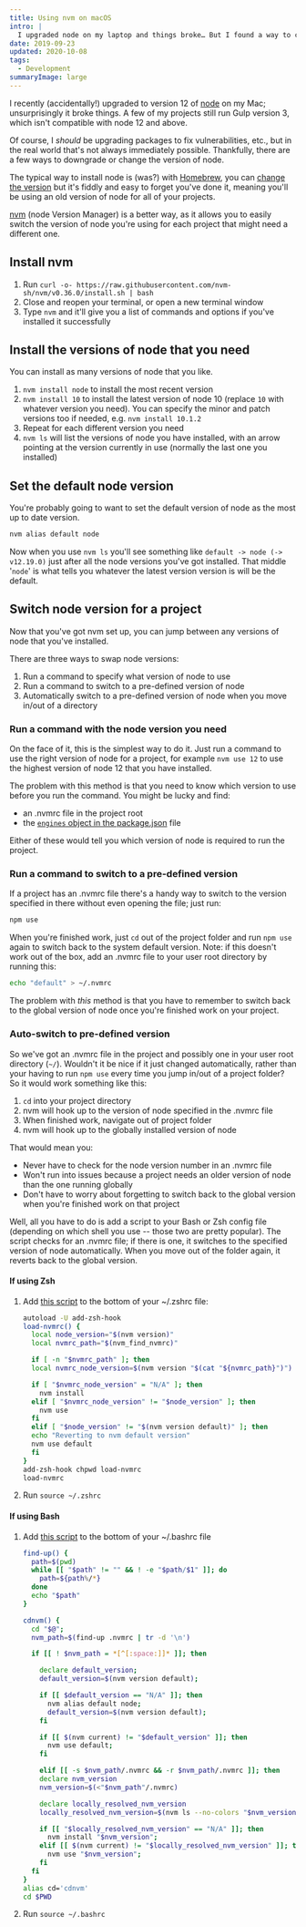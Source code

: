 ```yaml
---
title: Using nvm on macOS
intro: |
  I upgraded node on my laptop and things broke… But I found a way to change the node version, to keep projects alive until there's time to upgrade all those packages and config.
date: 2019-09-23
updated: 2020-10-08
tags:
  - Development
summaryImage: large
---
```


I recently (accidentally!) upgraded to version 12 of [node](https://nodejs.org/en/) on my Mac; unsurprisingly it broke things. A few of my projects still run Gulp version 3, which isn't compatible with node 12 and above.

Of course, I *should* be upgrading packages to fix vulnerabilities, etc., but in the real world that's not always immediately possible. Thankfully, there are a few ways to downgrade or change the version of node.

The typical way to install node is (was?) with [Homebrew](https://brew.sh/), you can [change the version](https://apple.stackexchange.com/questions/171530/how-do-i-downgrade-node-or-install-a-specific-previous-version-using-homebrew#answer-207883) but it's fiddly and easy to forget you've done it, meaning you'll be using an old version of node for all of your projects.

[nvm](https://github.com/nvm-sh/nvm) (node Version Manager) is a better way, as it allows you to easily switch the version of node you're using for each project that might need a different one.


## Install nvm

1. Run `curl -o- https://raw.githubusercontent.com/nvm-sh/nvm/v0.36.0/install.sh | bash`
2. Close and reopen your terminal, or open a new terminal window
3. Type `nvm` and it'll give you a list of commands and options if you've installed it successfully


## Install the versions of node that you need

You can install as many versions of node that you like.

1. `nvm install node` to install the most recent version
2. `nvm install 10` to install the latest version of node 10 (replace `10` with whatever version you need). You can specify the minor and patch versions too if needed, e.g. `nvm install 10.1.2`
3. Repeat for each different version you need
4. `nvm ls` will list the versions of node you have installed, with an arrow pointing at the version currently in use (normally the last one you installed)


## Set the default node version

You're probably going to want to set the default version of node as the most up to date version.

```bash
nvm alias default node
```

Now when you use `nvm ls` you'll see something like `default -> node (-> v12.19.0)` just after all the node versions you've got installed. That middle '`node`' is what tells you whatever the latest version version is will be the default.


## Switch node version for a project

Now that you've got nvm set up, you can jump between any versions of node that you've installed.

There are three ways to swap node versions:

1. Run a command to specify what version of node to use
2. Run a command to switch to a pre-defined version of node
2. Automatically switch to a pre-defined version of node when you move in/out of a directory

### Run a command with the node version you need

On the face of it, this is the simplest way to do it. Just run a command to use the right version of node for a project, for example `nvm use 12` to use the highest version of node 12 that you have installed.

The problem with this method is that you need to know which version to use before you run the command. You might be lucky and find:

- an .nvmrc file in the project root
- the [`engines` object in the package.json](https://docs.npmjs.com/files/package.json#engines) file

Either of these would tell you which version of node is required to run the project.

### Run a command to switch to a pre-defined version

If a project has an .nvmrc file there's a handy way to switch to the version specified in there without even opening the file; just run:

```bash
npm use
```

When you're finished work, just `cd` out of the project folder and run `npm use` again to switch back to the system default version. Note: if this doesn't work out of the box, add an .nvmrc file to your user root directory by running this:

```bash
echo "default" > ~/.nvmrc
```

The problem with *this* method is that you have to remember to switch back to the global version of node once you're finished work on your project.


### Auto-switch to pre-defined version

So we've got an .nvmrc file in the project and possibly one in your user root directory (`~/`). Wouldn't it be nice if it just changed automatically, rather than your having to run `npm use` every time you jump in/out of a project folder? So it would work something like this:

1. `cd` into your project directory
2. nvm will hook up to the version of node specified in the .nvmrc file
3. When finished work, navigate out of project folder
4. nvm will hook up to the globally installed version of node

That would mean you:

- Never have to check for the node version number in an .nvmrc file
- Won't run into issues because a project needs an older version of node than the one running globally
- Don't have to worry about forgetting to switch back to the global version when you're finished work on that project

Well, all you have to do is add a script to your Bash or Zsh config file (depending on which shell you use -- those two are pretty popular). The script checks for an .nvmrc file; if there is one, it switches to the specified version of node automatically. When you move out of the folder again, it reverts back to the global version.

#### If using Zsh
1. Add [this script](https://github.com/nvm-sh/nvm#zsh) to the bottom of your ~/.zshrc file:
    ```bash
    autoload -U add-zsh-hook
    load-nvmrc() {
      local node_version="$(nvm version)"
      local nvmrc_path="$(nvm_find_nvmrc)"

      if [ -n "$nvmrc_path" ]; then
      local nvmrc_node_version=$(nvm version "$(cat "${nvmrc_path}")")

      if [ "$nvmrc_node_version" = "N/A" ]; then
        nvm install
      elif [ "$nvmrc_node_version" != "$node_version" ]; then
        nvm use
      fi
      elif [ "$node_version" != "$(nvm version default)" ]; then
      echo "Reverting to nvm default version"
      nvm use default
      fi
    }
    add-zsh-hook chpwd load-nvmrc
    load-nvmrc

    ```
2. Run `source ~/.zshrc`

#### If using Bash
1. Add [this script](https://github.com/nvm-sh/nvm#bash) to the bottom of your ~/.bashrc file
    ```bash
    find-up() {
      path=$(pwd)
      while [[ "$path" != "" && ! -e "$path/$1" ]]; do
        path=${path%/*}
      done
      echo "$path"
    }

    cdnvm() {
      cd "$@";
      nvm_path=$(find-up .nvmrc | tr -d '\n')

      if [[ ! $nvm_path = *[^[:space:]]* ]]; then

        declare default_version;
        default_version=$(nvm version default);

        if [[ $default_version == "N/A" ]]; then
          nvm alias default node;
          default_version=$(nvm version default);
        fi

        if [[ $(nvm current) != "$default_version" ]]; then
          nvm use default;
        fi

        elif [[ -s $nvm_path/.nvmrc && -r $nvm_path/.nvmrc ]]; then
        declare nvm_version
        nvm_version=$(<"$nvm_path"/.nvmrc)

        declare locally_resolved_nvm_version
        locally_resolved_nvm_version=$(nvm ls --no-colors "$nvm_version" | tail -1 | tr -d '\->*' | tr -d '[:space:]')

        if [[ "$locally_resolved_nvm_version" == "N/A" ]]; then
          nvm install "$nvm_version";
        elif [[ $(nvm current) != "$locally_resolved_nvm_version" ]]; then
          nvm use "$nvm_version";
        fi
      fi
    }
    alias cd='cdnvm'
    cd $PWD
    ```
2. Run `source ~/.bashrc`


